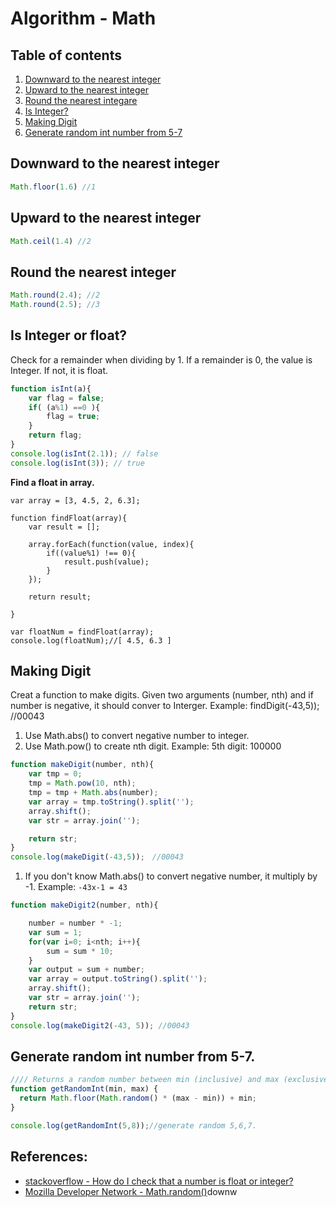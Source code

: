 # Algorithm - Math

## Table of contents
1. [Downward to the nearest integer](#downward-to-the-nearest-integer)
2. [Upward to the nearest integer](#upward-to-the-nearest-integer)
3. [Round the nearest integare](#round-the-nearest-integare)
4. [Is Integer?](#is-integer)
5. [Making Digit](#making-digit)
8. [Generate random int number from 5-7](#generate-random-int-number-from-5-7)


## Downward to the nearest integer
```js
Math.floor(1.6)	//1
```

## Upward to the nearest integer
```js
Math.ceil(1.4) //2
```

## Round the nearest integer
```js
Math.round(2.4); //2
Math.round(2.5); //3
```

## Is Integer or float?

Check for a remainder when dividing by 1. If a remainder is 0, the value is Integer. If not, it is float.


```js
function isInt(a){
	var flag = false;
	if( (a%1) ==0 ){
		flag = true;
	}
	return flag;
}
console.log(isInt(2.1)); // false
console.log(isInt(3)); // true
```

**Find a float in array.**

```
var array = [3, 4.5, 2, 6.3];

function findFloat(array){
	var result = [];

	array.forEach(function(value, index){
		if((value%1) !== 0){
			result.push(value);
		}
	});

	return result;

}

var floatNum = findFloat(array);
console.log(floatNum);//[ 4.5, 6.3 ]
```



## Making Digit
Creat a function to make digits. Given two arguments (number, nth) and if number is negative, it should conver to Interger. Example: findDigit(-43,5)); //00043

1. Use Math.abs() to convert negative number to integer.
2. Use Math.pow() to create nth digit. Example: 5th digit: 100000

```js
function makeDigit(number, nth){
	var tmp = 0;
	tmp = Math.pow(10, nth);
	tmp = tmp + Math.abs(number);
	var array = tmp.toString().split('');
	array.shift();
	var str = array.join('');

	return str;
}
console.log(makeDigit(-43,5));　//00043
```


1. If you don't know Math.abs() to convert negative number, it multiply by -1. Example: ``-43x-1 = 43``

```js
function makeDigit2(number, nth){

	number = number * -1;
	var sum = 1;
	for(var i=0; i<nth; i++){
		sum = sum * 10;
	}
	var output = sum + number;
	var array = output.toString().split('');
	array.shift();
	var str = array.join('');
	return str;
}
console.log(makeDigit2(-43, 5)); //00043
```



## Generate random int number from 5-7.

```js
//// Returns a random number between min (inclusive) and max (exclusive)
function getRandomInt(min, max) {
  return Math.floor(Math.random() * (max - min)) + min;
}

console.log(getRandomInt(5,8));//generate random 5,6,7.
```





## References:
- [stackoverflow - How do I check that a number is float or integer?](http://stackoverflow.com/questions/3885817/how-do-i-check-that-a-number-is-float-or-integer)
- [Mozilla Developer Network - Math.random()](https://developer.mozilla.org/en-US/docs/Web/JavaScript/Reference/Global_Objects/Math/random)downw